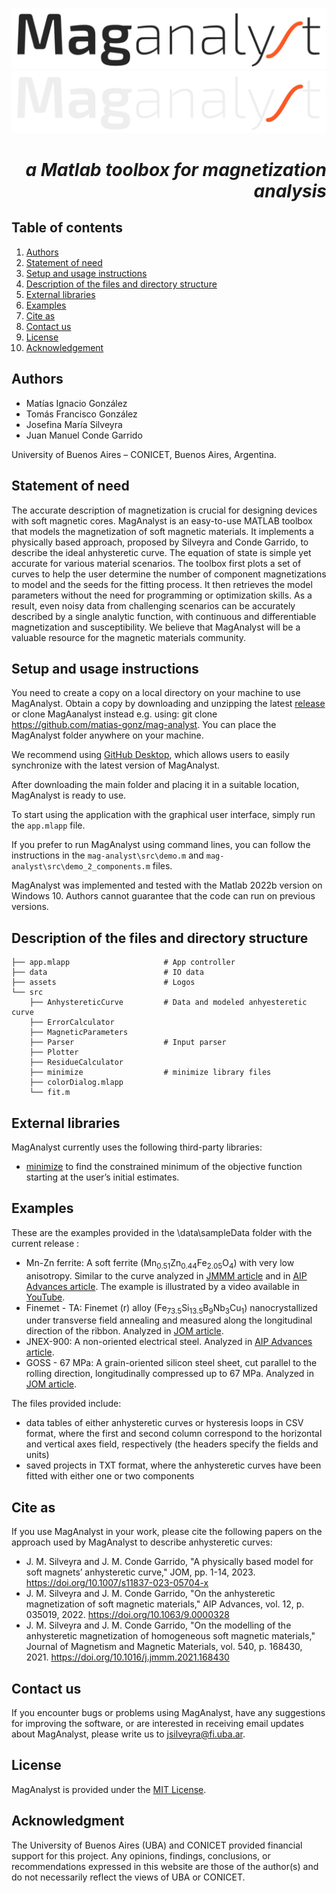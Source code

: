 
![Image](https://github.com/matias-gonz/mag-analyst/blob/main/assets/logo_light_maganalyst.png#gh-light-mode-only)
![Image](https://github.com/matias-gonz/mag-analyst/blob/main/assets/logo_dark_maganalyst.png#gh-dark-mode-only)
# *<div dir="rtl"> a Matlab toolbox for magnetization analysis </div>*

## Table of contents
1. [Authors](#authors)
2. [Statement of need](#statement-of-need)
3. [Setup and usage instructions](#setup-and-usage-instructions)
4. [Description of the files and directory structure](#description-of-the-files-and-directory-structure)
5. [External libraries](#external-libraries)
6. [Examples](#examples)
7. [Cite as](#cite-as)
8. [Contact us](#contact-us)
9. [License](#license)
10. [Acknowledgement](#acknowledgment)
 
 ## Authors
  - Matías Ignacio González
  - Tomás Francisco González
  - Josefina María Silveyra
  - Juan Manuel Conde Garrido
	
University of Buenos Aires – CONICET, Buenos Aires, Argentina.
   
## Statement of need

The accurate description of magnetization is crucial for designing devices with soft magnetic cores. MagAnalyst is an easy-to-use MATLAB toolbox that models the magnetization of soft magnetic materials. It implements a physically based approach, proposed by Silveyra and Conde Garrido, to describe the ideal anhysteretic curve. The equation of state is simple yet accurate for various material scenarios. The toolbox first plots a set of curves to help the user determine the number of component magnetizations to model and the seeds for the fitting process. It then retrieves the model parameters without the need for programming or optimization skills. As a result, even noisy data from challenging scenarios can be accurately described by a single analytic function, with continuous and differentiable magnetization and susceptibility. We believe that MagAnalyst will be a valuable resource for the magnetic materials community.

## Setup and usage instructions

You need to create a copy on a local directory on your machine to use MagAnalyst. Obtain a copy by downloading and unzipping the latest [release](https://github.com/matias-gonz/mag-analyst/releases) or clone MagAanalyst instead e.g. using: git clone https://github.com/matias-gonz/mag-analyst. You can place the MagAnalyst folder anywhere on your machine.

We recommend using [GitHub Desktop](https://desktop.github.com/), which allows users to easily synchronize with the latest version of MagAnalyst.

After downloading the main folder and placing it in a suitable location, MagAnalyst is ready to use.

To start using the application with the graphical user interface, simply run the `app.mlapp` file.

If you prefer to run MagAnalyst using command lines, you can follow the instructions in the `mag-analyst\src\demo.m` and `mag-analyst\src\demo_2_components.m` files.
 
MagAnalyst was implemented and tested with the Matlab 2022b version on Windows 10. Authors cannot guarantee that the code can run on previous versions.

## Description of the files and directory structure

```tree
├── app.mlapp                     # App controller
├── data                          # IO data
├── assets                        # Logos
└── src
    ├── AnhystereticCurve         # Data and modeled anhyesteretic curve
    ├── ErrorCalculator
    ├── MagneticParameters
    ├── Parser                    # Input parser
    ├── Plotter
    ├── ResidueCalculator
    ├── minimize                  # minimize library files
    ├── colorDialog.mlapp
    └── fit.m
```

## External libraries

MagAnalyst currently uses the following third-party libraries:
* [minimize](https://www.mathworks.com/matlabcentral/fileexchange/24298-minimize) to find the constrained minimum of the objective function starting at the user’s initial estimates.

## Examples

These are the examples provided in the \data\sampleData folder with the current release :

* Mn-Zn ferrite: A soft ferrite (Mn<sub>0.51</sub>Zn<sub>0.44</sub>Fe<sub>2.05</sub>O<sub>4</sub>) with very low anisotropy. Similar to the curve analyzed in [JMMM article](https://doi.org/10.1016/j.jmmm.2021.168430) and in [AIP Advances article](https://doi.org/10.1063/9.0000328). The example is illustrated by a video available in [YouTube](https://www.youtube.com/finisilveyra/xxx).
* Finemet - TA: Finemet (r) alloy (Fe<sub>73.5</sub>Si<sub>13.5</sub>B<sub>9</sub>Nb<sub>3</sub>Cu<sub>1</sub>) nanocrystallized under transverse field annealing and measured along the longitudinal direction of the ribbon. Analyzed in [JOM article](https://doi.org/10.1007/s11837-023-05704-x).
* JNEX-900: A non-oriented electrical steel. Analyzed in [AIP Advances article](https://doi.org/10.1063/9.0000328). 
* GOSS - 67 MPa: A grain-oriented silicon steel sheet, cut parallel to the rolling direction, longitudinally compressed up to 67 MPa. Analyzed in [JOM article](https://doi.org/10.1007/s11837-023-05704-x). 

The files provided include:
* data tables of either anhysteretic curves or hysteresis loops in CSV format, where the first and second column correspond to the horizontal and vertical axes field, respectively (the headers specify the fields and units)
* saved projects in TXT format, where the anhysteretic curves have been fitted with either one or two components

## Cite as

If you use MagAnalyst in your work, please cite the following papers on the approach used by MagAnalyst to describe anhysteretic curves:
* J. M. Silveyra and J. M. Conde Garrido, "A physically based model for soft magnets’ anhysteretic curve," JOM, pp. 1-14, 2023. https://doi.org/10.1007/s11837-023-05704-x
* J. M. Silveyra and J. M. Conde Garrido, "On the anhysteretic magnetization of soft magnetic materials," AIP Advances, vol. 12, p. 035019, 2022. https://doi.org/10.1063/9.0000328
* J. M. Silveyra and J. M. Conde Garrido, "On the modelling of the anhysteretic magnetization of homogeneous soft magnetic materials," Journal of Magnetism and Magnetic Materials, vol. 540, p. 168430, 2021. https://doi.org/10.1016/j.jmmm.2021.168430

## Contact us

If you encounter bugs or problems using MagAnalyst, have any suggestions for improving the software, or are interested in receiving email updates about MagAnalyst, please write us to jsilveyra@fi.uba.ar.

## License

MagAnalyst is provided under the [MIT License](https://github.com/matias-gonz/mag-analyst/blob/main/license.txt).

## Acknowledgment

The University of Buenos Aires (UBA) and CONICET provided financial support for this project.
Any opinions, findings, conclusions, or recommendations expressed in this website are those of the author(s) and do not necessarily reflect the views of UBA or CONICET.
